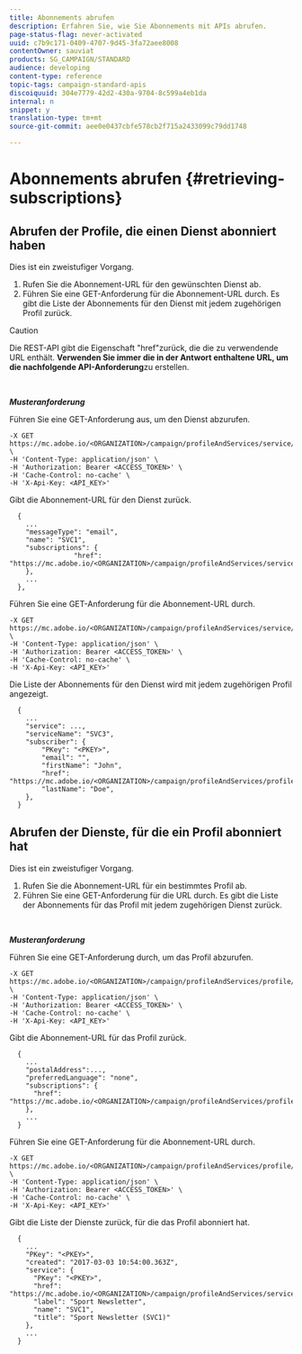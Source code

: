```yaml
---
title: Abonnements abrufen
description: Erfahren Sie, wie Sie Abonnements mit APIs abrufen.
page-status-flag: never-activated
uuid: c7b9c171-0409-4707-9d45-3fa72aee8008
contentOwner: sauviat
products: SG_CAMPAIGN/STANDARD
audience: developing
content-type: reference
topic-tags: campaign-standard-apis
discoiquuid: 304e7779-42d2-430a-9704-8c599a4eb1da
internal: n
snippet: y
translation-type: tm+mt
source-git-commit: aee0e0437cbfe578cb2f715a2433099c79dd1748

---
```



# Abonnements abrufen {#retrieving-subscriptions}

## Abrufen der Profile, die einen Dienst abonniert haben

Dies ist ein zweistufiger Vorgang.

1. Rufen Sie die Abonnement-URL für den gewünschten Dienst ab.
1. Führen Sie eine GET-Anforderung für die Abonnement-URL durch. Es gibt die Liste der Abonnements für den Dienst mit jedem zugehörigen Profil zurück.

>[!CAUTION]
>
>Die REST-API gibt die Eigenschaft "href"zurück, die die zu verwendende URL enthält. <b>Verwenden Sie immer die in der Antwort enthaltene URL, um die nachfolgende API-Anforderung</b>zu erstellen.

<br/>

***Musteranforderung***

Führen Sie eine GET-Anforderung aus, um den Dienst abzurufen.

```
-X GET https://mc.adobe.io/<ORGANIZATION>/campaign/profileAndServices/service/<PKEY> \
-H 'Content-Type: application/json' \
-H 'Authorization: Bearer <ACCESS_TOKEN>' \
-H 'Cache-Control: no-cache' \
-H 'X-Api-Key: <API_KEY>'
```

Gibt die Abonnement-URL für den Dienst zurück.

```
  {
    ...
    "messageType": "email",
    "name": "SVC1",
    "subscriptions": {
                "href": "https://mc.adobe.io/<ORGANIZATION>/campaign/profileAndServices/service/<PKEY>/subscriptions/"
    },
    ...
  },
```

Führen Sie eine GET-Anforderung für die Abonnement-URL durch.

```
-X GET https://mc.adobe.io/<ORGANIZATION>/campaign/profileAndServices/service/<PKEY>/subscriptions \
-H 'Content-Type: application/json' \
-H 'Authorization: Bearer <ACCESS_TOKEN>' \
-H 'Cache-Control: no-cache' \
-H 'X-Api-Key: <API_KEY>'
```

Die Liste der Abonnements für den Dienst wird mit jedem zugehörigen Profil angezeigt.

```
  {
    ...
    "service": ...,
    "serviceName": "SVC3",
    "subscriber": {
        "PKey": "<PKEY>",
        "email": "",
        "firstName": "John",
        "href": "https://mc.adobe.io/<ORGANIZATION>/campaign/profileAndServices/profile/<PKEY>",
        "lastName": "Doe",
    },
  }
```

## Abrufen der Dienste, für die ein Profil abonniert hat

Dies ist ein zweistufiger Vorgang.

1. Rufen Sie die Abonnement-URL für ein bestimmtes Profil ab.
1. Führen Sie eine GET-Anforderung für die URL durch. Es gibt die Liste der Abonnements für das Profil mit jedem zugehörigen Dienst zurück.

<br/>

***Musteranforderung***

Führen Sie eine GET-Anforderung durch, um das Profil abzurufen.

```
-X GET https://mc.adobe.io/<ORGANIZATION>/campaign/profileAndServices/profile/<PKEY> \
-H 'Content-Type: application/json' \
-H 'Authorization: Bearer <ACCESS_TOKEN>' \
-H 'Cache-Control: no-cache' \
-H 'X-Api-Key: <API_KEY>'
```

Gibt die Abonnement-URL für das Profil zurück.

```
  {
    ...
    "postalAddress":...,
    "preferredLanguage": "none",
    "subscriptions": {
      "href": "https://mc.adobe.io/<ORGANIZATION>/campaign/profileAndServices/profile/<PKEY>/subscriptions/"
    },
    ...
  }
```

Führen Sie eine GET-Anforderung für die Abonnement-URL durch.

```
-X GET https://mc.adobe.io/<ORGANIZATION>/campaign/profileAndServices/profile/<PKEY>/subscriptions \
-H 'Content-Type: application/json' \
-H 'Authorization: Bearer <ACCESS_TOKEN>' \
-H 'Cache-Control: no-cache' \
-H 'X-Api-Key: <API_KEY>'
```

Gibt die Liste der Dienste zurück, für die das Profil abonniert hat.

```
  {
    ...
    "PKey": "<PKEY>",
    "created": "2017-03-03 10:54:00.363Z",
    "service": {
      "PKey": "<PKEY>",
      "href": "https://mc.adobe.io/<ORGANIZATION>/campaign/profileAndServices/service/<PKEY>",
      "label": "Sport Newsletter",
      "name": "SVC1",
      "title": "Sport Newsletter (SVC1)"
    },
    ...
  }
```
